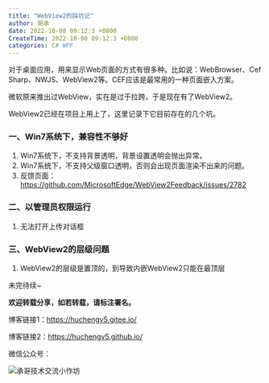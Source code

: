 ```yaml
---
title: "WebView2的踩坑记"
author: 胡承
date: 2022-10-08 09:12:3 +0800
CreateTime: 2022-10-08 09:12:3 +0800
categories: C# WPF
---
```


对于桌面应用，用来显示Web页面的方式有很多种。比如说：WebBrowser、Cef Sharp、NWJS、WebView2等。CEF应该是最常用的一种页面嵌入方案。

<!-- more -->

微软原来推出过WebView，实在是过于拉跨，于是现在有了WebView2。

WebView2已经在项目上用上了，这里记录下它目前存在的几个坑。

### 一、Win7系统下，兼容性不够好

1. Win7系统下，不支持背景透明，背景设置透明会抛出异常。
1. Win7系统下，不支持父级窗口透明，否则会出现页面渲染不出来的问题。
1. 反馈页面：https://github.com/MicrosoftEdge/WebView2Feedback/issues/2782

### 二、以管理员权限运行
1. 无法打开上传对话框


### 三、WebView2的层级问题
1. WebView2的层级是置顶的，到导致内嵌WebView2只能在最顶层

未完待续~

**欢迎转载分享，如若转载，请标注署名。**

博客链接1：https://huchengv5.gitee.io/

博客链接2：https://huchengv5.github.io/

微信公众号：

![承哥技术交流小作坊](https://i.loli.net/2021/09/27/FmsaLU1Oo7tX8kl.jpg)